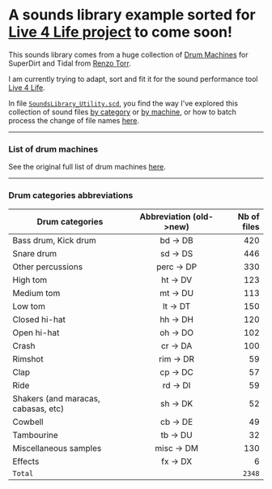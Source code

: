 # A sounds library example sorted for [Live 4 Life project](https://github.com/Xon77/Live4Life) to come soon!

This sounds library comes from a huge collection of [Drum Machines](https://github.com/ritchse/tidal-drum-machines/tree/main/machines) for SuperDirt and Tidal from [Renzo Torr](https://github.com/ritchse). 

I am currently trying to adapt, sort and fit it for the sound performance tool [Live 4 Life](https://github.com/Xon77/Live4Life).

In file [`SoundsLibrary_Utility.scd`](/SoundsLibrary_Utility.scd), you find the way I've explored this collection of sound files [by category](/SoundsLibrary_Utility.scd#L107-L116) or [by machine](/SoundsLibrary_Utility.scd#L158-L163), or how to batch process the change of file names [here](/SoundsLibrary_Utility.scd#L43-L100).



---

### List of drum machines

See the original full list of drum machines [here](/DrumMachines).

---


### Drum categories abbreviations

| Drum categories                     | Abbreviation (old->new) |  Nb of files  |
|-------------------------------------|:------------:|-----:|
| Bass drum, Kick drum                | bd -> DB          |  420 |
| Snare drum                          | sd -> DS          |  446 |
| Other percussions                   | perc -> DP         |  330 |
| High tom                            | ht -> DV           |  123 |
| Medium tom                          | mt -> DU           |  113 |
| Low tom                             | lt -> DT           |  150 |
| Closed hi-hat                       | hh -> DH           |  120 |
| Open hi-hat                         | oh -> DO           |  102 |
| Crash                               | cr -> DA           |  100 |
| Rimshot                             | rim -> DR          |   59 |
| Clap                                | cp -> DC           |   57 |
| Ride                                | rd -> DI           |   59 |
| Shakers (and maracas, cabasas, etc) | sh -> DK           |   52 |
| Cowbell                             | cb -> DE           |   49 |
| Tambourine                          | tb -> DU           |   32 |
| Miscellaneous samples               | misc -> DM         |  130 |
| Effects                             | fx -> DX           |    6 |
| `Total`                             |              | `2348` |
